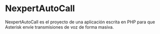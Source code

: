 # NexpertAutoCall
NexpertAutoCall es el proyecto de una aplicación escrita en PHP para que Asterisk envíe transmisiones de voz de forma masiva.
